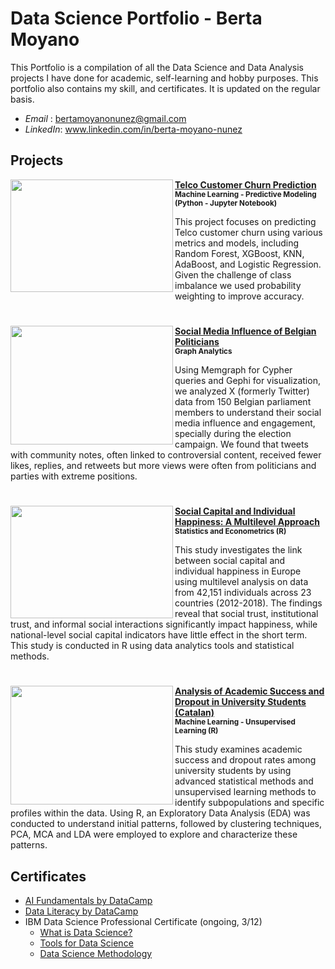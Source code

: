 # Data Science Portfolio - Berta Moyano
This Portfolio is a compilation of all the Data Science and Data Analysis projects I have done for academic, self-learning and hobby purposes. This portfolio also contains my skill, and certificates. It is updated on the regular basis.

- *Email* : bertamoyanonunez@gmail.com
- *LinkedIn*: www.linkedin.com/in/berta-moyano-nunez

## Projects


<p dir="auto">
  <a target="_blank" rel="noopener noreferrer" href="https://github.com/user-attachments/assets/3e37ae86-086d-4835-89a2-de7e59203b17">
    <img align="left" width="260" height="180" src="https://github.com/user-attachments/assets/3e37ae86-086d-4835-89a2-de7e59203b17" style="max-width: 100%;">
  </a>
  <strong>
    <a href="https://github.com/bertamoyano/DataScience_Projects/tree/e975e962f4b10fb1674c57b95f731ca7ca49902d/ML_PredictiveModeling_CustomerChurn">
      Telco Customer Churn Prediction
    </a>
  </strong>
  <br>
  <small><strong>Machine Learning - Predictive Modeling (Python - Jupyter Notebook) </strong></small>
</p>
<p dir="auto" style="margin-top: 5px;">
  This project focuses on predicting Telco customer churn using various metrics and models, including Random Forest, XGBoost, KNN, AdaBoost, and Logistic Regression. Given the challenge of class imbalance we used probability weighting to improve accuracy. 
</p>

<h1 dir="auto"></h1>

<p dir="auto">
  <a target="_blank" rel="noopener noreferrer" href="https://github.com/user-attachments/assets/2faa4cf6-6038-4674-9ef8-aab829d67892">
    <img align="left" width="260" height="190" src="https://github.com/user-attachments/assets/2faa4cf6-6038-4674-9ef8-aab829d67892" style="max-width: 100%;">
  </a>
  <strong>
    <a href="https://github.com/bertamoyano/DataScience_Projects/tree/e975e962f4b10fb1674c57b95f731ca7ca49902d/ML_GraphAnalytics_PoliticsSocialNetwork">
      Social Media Influence of Belgian Politicians
    </a>
  </strong>
    <br>
  <small><strong>Graph Analytics</strong></small>
</p>
<p dir="auto">
  Using Memgraph for Cypher queries and Gephi for visualization, we analyzed X (formerly Twitter) data from 150 Belgian parliament members to understand their social media influence and engagement, specially during the election campaign. We found that tweets with community notes, often linked to controversial content, received fewer likes, replies, and retweets but more views were often from politicians and parties with extreme positions.
</p>

<h1 dir="auto"></h1>

<p dir="auto">
  <a target="_blank" rel="noopener noreferrer" href="https://github.com/user-attachments/assets/ba159ba1-bf51-4bff-8248-506484f0ea83">
    <img align="left" width="260" height="180" src="https://github.com/user-attachments/assets/ba159ba1-bf51-4bff-8248-506484f0ea83" style="max-width: 100%;">
  </a>
  <strong>
    <a href="https://github.com/bertamoyano/DataScience_Projects/tree/345b5f01f69b6d9bdb114f4fcf906758c77e4bf6/DA_Multilevel_SocialCapitalAndHappiness">
      Social Capital and Individual Happiness: A Multilevel Approach
    </a>
  </strong>
    <br>
  <small><strong>Statistics and Econometrics (R) </strong></small>
</p>
<p dir="auto">
  This study investigates the link between social capital and individual happiness in Europe using multilevel analysis on data from 42,151 individuals across 23 countries (2012-2018). The findings reveal that social trust, institutional trust, and informal social interactions significantly impact happiness, while national-level social capital indicators have little effect in the short term. This study is conducted in R using data analytics tools and statistical methods.
</p>

<h1 dir="auto"></h1>

<p dir="auto">
  <a target="_blank" rel="noopener noreferrer" href="https://github.com/user-attachments/assets/4d7fdf75-3238-40d3-a30c-0978cad4b225">
    <img align="left" width="260" height="190" src="https://github.com/user-attachments/assets/4d7fdf75-3238-40d3-a30c-0978cad4b225" style="max-width: 100%;">
  </a>
  <strong>
    <a href="https://github.com/bertamoyano/DataScience_Projects/tree/345b5f01f69b6d9bdb114f4fcf906758c77e4bf6/ML_UnsupervisedLearning_AcademicSuccess">
      Analysis of Academic Success and Dropout in University Students (Catalan)
    </a>
  </strong>
    <br>
  <small><strong>Machine Learning - Unsupervised Learning (R)</strong></small>
</p>
<p dir="auto">
  This study examines academic success and dropout rates among university students by using advanced statistical methods and unsupervised learning methods to identify subpopulations and specific profiles within the data. Using R, an Exploratory Data Analysis (EDA) was conducted to understand initial patterns, followed by clustering techniques, PCA, MCA and LDA were employed to explore and characterize these patterns.
</p>

## Certificates
- [AI Fundamentals by DataCamp](https://github.com/bertamoyano/DataScience_Projects/blob/777a7335cfdabaaed2bee0591f4ba108bc42f2c3/Certificates/AIfundamentals_DataCamp.pdf)
- [Data Literacy by DataCamp](https://github.com/bertamoyano/DataScience_Projects/blob/777a7335cfdabaaed2bee0591f4ba108bc42f2c3/Certificates/DataLiteracy_DataCamp.pdf)
- IBM Data Science Professional Certificate (ongoing, 3/12)
  * [What is Data Science?](https://github.com/bertamoyano/DataScience_Projects/blob/777a7335cfdabaaed2bee0591f4ba108bc42f2c3/Certificates/DataScienceOrientation_IBM.pdf)
  * [Tools for Data Science](https://github.com/bertamoyano/DataScience_Projects/blob/777a7335cfdabaaed2bee0591f4ba108bc42f2c3/Certificates/DataScienceTools_IBM.pdf)
  * [Data Science Methodology](https://github.com/bertamoyano/DataScience_Projects/blob/777a7335cfdabaaed2bee0591f4ba108bc42f2c3/Certificates/DataScienceMethodology_IBM.pdf)
